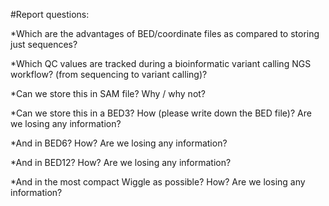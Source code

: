 #Report questions:

*Which are the advantages of BED/coordinate files as compared to storing just sequences?

*Which QC values are tracked during a bioinformatic variant calling NGS workflow? (from sequencing to variant calling)?

*Can we store this in SAM file? Why / why not?

*Can we store this in a BED3? How (please write down the BED file)? Are we losing any information?

*And in BED6? How? Are we losing any information?

*And in BED12? How? Are we losing any information?

*And in the most compact Wiggle as possible? How? Are we losing any information?
